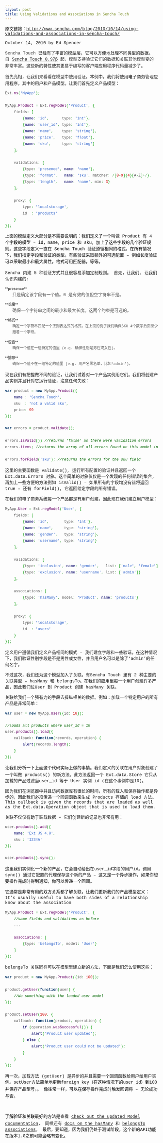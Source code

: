 ```yaml
---
layout: post
title: Using Validations and Associations in Sencha Touch
---
```

<span style="font-family: Courier;">原文链接：</span>[<span style="font-family: Courier;">http://www.sencha.com/blog/2010/10/14/using-validations-and-associations-in-sencha-touch/</span>](http://www.sencha.com/blog/2010/10/14/using-validations-and-associations-in-sencha-touch/)

<span style="font-family: Courier;">October 14, 2010 by Ed Spencer</span>

<span style="line-height: 20px; color: #333333; font-family: Courier;">Sencha Touch&nbsp;</span><span style="font-family: Courier;">已经有了丰富的模型层，它可以方便地处理不同类型的数据。</span><span style="line-height: 20px; color: #333333; font-family: Courier;">自&nbsp;[<span style="font-family: Courier;">Sencha Touch 0.97β</span>](http://www.sencha.com/products/touch/)&nbsp;</span><span style="line-height: 20px; color: #333333; font-family: Courier;">起，模型支持验证它们的数据和关联其他模型变的非常丰</span><span style="line-height: 20px; color: #333333; font-family: Courier;">富。</span><span style="font-family: Courier;">这些新的特性使其更易于编写的</span><span style="font-family: Courier;">客户端应用程序</span><span style="font-family: Courier;">代码量减少了。</span>

<div style="padding: 0px; margin: 0px;" class="entry">

<span style="color: #333333; font-family: Courier;" face="Courier" color="#333333"><span style="line-height: 20px; font-family: Courier;">首先亮相，让我们来看看在模型中</span></span><span style="line-height: 20px; color: #333333; font-family: Courier;">使用</span><span style="color: #333333; font-family: Courier;" face="Courier" color="#333333"><span style="line-height: 20px; font-family: Courier;">验证。</span></span><span>本例中，我们将使用电子商务管理应用程序，其中的用户和产品模型。让我们首先定义产品模型：</span>

<div style="color: #555555; font-family: Helvetica, Arial, Verdana, Geneva, sans-serif; font-size: 12px; line-height: 20px; padding: 0px; margin: 0px;" class="wp_syntax">
<div style="padding: 0px; margin: 0px;" class="code">
<pre class="javascript"><span style="font-family: Courier;">Ext.</span><span style="color: #660066; font-family: Courier;">ns</span><span style="color: #009900; font-family: Courier;">(</span><span style="color: #3366cc; font-family: Courier;">'MyApp'</span><span style="color: #009900; font-family: Courier;">)</span><span style="color: #339933; font-family: Courier;">;</span><span style="font-family: Courier;">
&nbsp;
MyApp.</span><span style="color: #660066; font-family: Courier;">Product</span> <span style="color: #339933; font-family: Courier;">=</span><span style="font-family: Courier;"> Ext.</span><span style="color: #660066; font-family: Courier;">regModel</span><span style="color: #009900; font-family: Courier;">(</span><span style="color: #3366cc; font-family: Courier;">'Product'</span><span style="color: #339933; font-family: Courier;">,</span> <span style="color: #009900; font-family: Courier;">{</span><span style="font-family: Courier;">
    fields</span><span style="color: #339933; font-family: Courier;">:</span> <span style="color: #009900; font-family: Courier;">[</span>
        <span style="color: #009900; font-family: Courier;">{</span><span style="color: #000066; font-family: Courier;">name</span><span style="color: #339933; font-family: Courier;">:</span> <span style="color: #3366cc; font-family: Courier;">'id'</span><span style="color: #339933; font-family: Courier;">,</span><span style="font-family: Courier;">      type</span><span style="color: #339933; font-family: Courier;">:</span> <span style="color: #3366cc; font-family: Courier;">'int'</span><span style="color: #009900; font-family: Courier;">}</span><span style="color: #339933; font-family: Courier;">,</span>
        <span style="color: #009900; font-family: Courier;">{</span><span style="color: #000066; font-family: Courier;">name</span><span style="color: #339933; font-family: Courier;">:</span> <span style="color: #3366cc; font-family: Courier;">'user_id'</span><span style="color: #339933; font-family: Courier;">,</span><span style="font-family: Courier;"> type</span><span style="color: #339933; font-family: Courier;">:</span> <span style="color: #3366cc; font-family: Courier;">'int'</span><span style="color: #009900; font-family: Courier;">}</span><span style="color: #339933; font-family: Courier;">,</span>
        <span style="color: #009900; font-family: Courier;">{</span><span style="color: #000066; font-family: Courier;">name</span><span style="color: #339933; font-family: Courier;">:</span> <span style="color: #3366cc; font-family: Courier;">'name'</span><span style="color: #339933; font-family: Courier;">,</span><span style="font-family: Courier;">    type</span><span style="color: #339933; font-family: Courier;">:</span> <span style="color: #3366cc; font-family: Courier;">'string'</span><span style="color: #009900; font-family: Courier;">}</span><span style="color: #339933; font-family: Courier;">,</span>
        <span style="color: #009900; font-family: Courier;">{</span><span style="color: #000066; font-family: Courier;">name</span><span style="color: #339933; font-family: Courier;">:</span> <span style="color: #3366cc; font-family: Courier;">'price'</span><span style="color: #339933; font-family: Courier;">,</span><span style="font-family: Courier;">   type</span><span style="color: #339933; font-family: Courier;">:</span> <span style="color: #3366cc; font-family: Courier;">'float'</span><span style="color: #009900; font-family: Courier;">}</span><span style="color: #339933; font-family: Courier;">,</span>
        <span style="color: #009900; font-family: Courier;">{</span><span style="color: #000066; font-family: Courier;">name</span><span style="color: #339933; font-family: Courier;">:</span> <span style="color: #3366cc; font-family: Courier;">'sku'</span><span style="color: #339933; font-family: Courier;">,</span><span style="font-family: Courier;">     type</span><span style="color: #339933; font-family: Courier;">:</span> <span style="color: #3366cc; font-family: Courier;">'string'</span><span style="color: #009900; font-family: Courier;">}</span>
    <span style="color: #009900; font-family: Courier;">]</span><span style="color: #339933; font-family: Courier;">,</span><span style="font-family: Courier;">
&nbsp;
    validations</span><span style="color: #339933; font-family: Courier;">:</span> <span style="color: #009900; font-family: Courier;">[</span>
        <span style="color: #009900; font-family: Courier;">{</span><span style="font-family: Courier;">type</span><span style="color: #339933; font-family: Courier;">:</span> <span style="color: #3366cc; font-family: Courier;">'presence'</span><span style="color: #339933; font-family: Courier;">,</span> <span style="color: #000066; font-family: Courier;">name</span><span style="color: #339933; font-family: Courier;">:</span> <span style="color: #3366cc; font-family: Courier;">'name'</span><span style="color: #009900; font-family: Courier;">}</span><span style="color: #339933; font-family: Courier;">,</span>
        <span style="color: #009900; font-family: Courier;">{</span><span style="font-family: Courier;">type</span><span style="color: #339933; font-family: Courier;">:</span> <span style="color: #3366cc; font-family: Courier;">'format'</span><span style="color: #339933; font-family: Courier;">,</span>   <span style="color: #000066; font-family: Courier;">name</span><span style="color: #339933; font-family: Courier;">:</span> <span style="color: #3366cc; font-family: Courier;">'sku'</span><span style="color: #339933; font-family: Courier;">,</span><span style="font-family: Courier;"> matcher</span><span style="color: #339933; font-family: Courier;">:</span> <span style="color: #339933; font-family: Courier;">/</span><span style="color: #009900; font-family: Courier;">[</span><span style="color: #cc0000; font-family: Courier;">0</span><span style="color: #339933; font-family: Courier;">-</span><span style="color: #cc0000; font-family: Courier;">9</span><span style="color: #009900; font-family: Courier;">]</span><span style="color: #009900; font-family: Courier;">{</span><span style="color: #cc0000; font-family: Courier;">4</span><span style="color: #009900; font-family: Courier;">}</span><span style="color: #009900; font-family: Courier;">[</span><span style="font-family: Courier;">A</span><span style="color: #339933; font-family: Courier;">-</span><span style="font-family: Courier;">Z</span><span style="color: #009900; font-family: Courier;">]</span><span style="color: #339933; font-family: Courier;">+/</span><span style="color: #009900; font-family: Courier;">}</span><span style="color: #339933; font-family: Courier;">,</span>
        <span style="color: #009900; font-family: Courier;">{</span><span style="font-family: Courier;">type</span><span style="color: #339933; font-family: Courier;">:</span> <span style="color: #3366cc; font-family: Courier;">'length'</span><span style="color: #339933; font-family: Courier;">,</span>   <span style="color: #000066; font-family: Courier;">name</span><span style="color: #339933; font-family: Courier;">:</span> <span style="color: #3366cc; font-family: Courier;">'name'</span><span style="color: #339933; font-family: Courier;">,</span><span style="font-family: Courier;"> min</span><span style="color: #339933; font-family: Courier;">:</span> <span style="color: #cc0000; font-family: Courier;">3</span><span style="color: #009900; font-family: Courier;">}</span>
    <span style="color: #009900; font-family: Courier;">]</span><span style="color: #339933; font-family: Courier;">,</span><span style="font-family: Courier;">
&nbsp;
    proxy</span><span style="color: #339933; font-family: Courier;">:</span> <span style="color: #009900; font-family: Courier;">{</span><span style="font-family: Courier;">
        type</span><span style="color: #339933; font-family: Courier;">:</span> <span style="color: #3366cc; font-family: Courier;">'localstorage'</span><span style="color: #339933; font-family: Courier;">,</span><span style="font-family: Courier;">
        id  </span><span style="color: #339933; font-family: Courier;">:</span> <span style="color: #3366cc; font-family: Courier;">'products'</span>
    <span style="color: #009900; font-family: Courier;">}</span>
<span style="color: #009900; font-family: Courier;">}</span><span style="color: #009900; font-family: Courier;">)</span><span style="color: #339933; font-family: Courier;">;</span></pre>
</div>
</div>

<span style="color: #000000; font-family: verdana, 'courier new'; line-height: 21px; font-size: 14px;"><span style="font-family: Courier;">上面的模型定义大部分是不需要说明的：我们定义了一个叫做 Product 有 4 个字段的模型 – id，name，price 和 sku，加上了这些字段的几个验证规则。这些字段定义一直在&nbsp;</span><span style="font-family: Courier;">Sencha Touch&nbsp;</span><span style="font-family: Courier;">验证遵循相同的格式。在所有情况下</span><span style="color: #000000; font-family: Courier; line-height: 21px;">，我们指定字段和验证的类型。有些验证采取额外的</span><span style="color: #000000; font-family: Courier; line-height: 21px;">可选配置</span><span style="color: #000000; font-family: Courier; line-height: 21px;"> – 例如长度验证可以采取最小和最大属性，格式可用匹配器，等等。</span></span>

<span style="font-family: Courier;">Sencha&nbsp;内建&nbsp;5 种验证方式并且很容易添加定制规则。 首先，让我们, 让我们认识内建的:</span>

<dl style="margin-top: 0px; margin-right: 0px; margin-bottom: 1em; margin-left: 0px; padding: 0px;"><dt style="font-weight: bold !important; color: #555555; font-family: Helvetica, Arial, Verdana, Geneva, sans-serif; font-size: 12px; line-height: 20px; padding: 0px; margin: 0px;">**presence**</dt><dd style="margin-top: 0px; margin-right: 0px; margin-bottom: 12px; margin-left: 24px; padding: 0px;"><span style="color: #555555; font-family: Courier;" face="Courier" color="#555555"><span style="line-height: 20px;">只是确定该字段有一个值。</span></span><span style="font-family: Courier; line-height: 20px; color: #555555;">0 是有效的值但空字符串不是。</span></dd><dt style="font-weight: bold !important; color: #555555; font-family: Helvetica, Arial, Verdana, Geneva, sans-serif; font-size: 12px; line-height: 20px; padding: 0px; margin: 0px;">**长度**</dt><dd style="margin-top: 0px; margin-right: 0px; margin-bottom: 12px; margin-left: 24px; padding: 0px;"><span style="color: #555555; font-family: Courier;" face="Courier" color="#555555"><span style="line-height: 20px;">确保一个字符串之间的最小和最大长度。这两个约束是可选的。</span></span></dd><dt style="font-weight: bold !important; color: #555555; font-family: Helvetica, Arial, Verdana, Geneva, sans-serif; font-size: 12px; line-height: 20px; padding: 0px; margin: 0px;">**格式**</dt><dd style="margin-top: 0px; margin-right: 0px; margin-bottom: 12px; margin-left: 24px; color: #555555; font-family: Helvetica, Arial, Verdana, Geneva, sans-serif; font-size: 12px; line-height: 20px; padding: 0px;"><span style="font-family: Courier;">确定一个字符串匹配一个正则表达式的格式。在上面的例子我们确保SKU 4个数字后面至少跟着一个字母。</span></dd><dt style="font-weight: bold !important; color: #555555; font-family: Helvetica, Arial, Verdana, Geneva, sans-serif; font-size: 12px; line-height: 20px; padding: 0px; margin: 0px;">**包含**</dt><dd style="margin-top: 0px; margin-right: 0px; margin-bottom: 12px; margin-left: 24px; color: #555555; font-family: Helvetica, Arial, Verdana, Geneva, sans-serif; font-size: 12px; line-height: 20px; padding: 0px;"><span style="font-family: Courier;">确保一个值在一组特定的值里 (e.g. 确保性别是男性或女性)。</span></dd><dt style="font-weight: bold !important; color: #555555; font-family: Helvetica, Arial, Verdana, Geneva, sans-serif; font-size: 12px; line-height: 20px; padding: 0px; margin: 0px;">**排除**</dt><dd style="margin-top: 0px; margin-right: 0px; margin-bottom: 12px; margin-left: 24px; color: #555555; font-family: Helvetica, Arial, Verdana, Geneva, sans-serif; font-size: 12px; line-height: 20px; padding: 0px;"><span style="font-family: Courier;">确保一个值不在一组特定的值里 (e.g. 用户名黑名单，比如‘admin’)。</span></dd></dl>

<span style="font-family: Courier;">现在我们有把握做不同的验证，让我们试着对一个产品实例用它们。我们将创建产品实例并且针对它运行验证，注意任何失败：</span>

<div style="color: #555555; font-family: Helvetica, Arial, Verdana, Geneva, sans-serif; font-size: 12px; line-height: 20px; padding: 0px; margin: 0px;" class="wp_syntax">
<div style="padding: 0px; margin: 0px;" class="code">
<pre class="javascript"><span style="color: #003366; font-weight: bold; font-family: Courier;">var</span><span style="font-family: Courier;"> product </span><span style="color: #339933; font-family: Courier;">=</span> <span style="color: #003366; font-weight: bold; font-family: Courier;">new</span><span style="font-family: Courier;"> MyApp.</span><span style="color: #660066; font-family: Courier;">Product</span><span style="color: #009900; font-family: Courier;">(</span><span style="color: #009900; font-family: Courier;">{</span>
    <span style="color: #000066; font-family: Courier;">name</span> <span style="color: #339933; font-family: Courier;">:</span> <span style="color: #3366cc; font-family: Courier;">'Sencha Touch'</span><span style="color: #339933; font-family: Courier;">,</span><span style="font-family: Courier;">
    sku  </span><span style="color: #339933; font-family: Courier;">:</span> <span style="color: #3366cc; font-family: Courier;">'not a valid sku'</span><span style="color: #339933; font-family: Courier;">,</span><span style="font-family: Courier;">
    price</span><span style="color: #339933; font-family: Courier;">:</span> <span style="color: #cc0000; font-family: Courier;">99</span>
<span style="color: #009900; font-family: Courier;">}</span><span style="color: #009900; font-family: Courier;">)</span><span style="color: #339933; font-family: Courier;">;</span>
&nbsp;
<span style="color: #003366; font-weight: bold; font-family: Courier;">var</span><span style="font-family: Courier;"> errors </span><span style="color: #339933; font-family: Courier;">=</span><span style="font-family: Courier;"> product.</span><span style="color: #660066; font-family: Courier;">validate</span><span style="color: #009900; font-family: Courier;">(</span><span style="color: #009900; font-family: Courier;">)</span><span style="color: #339933; font-family: Courier;">;</span><span style="font-family: Courier;">
&nbsp;
errors.</span><span style="color: #660066; font-family: Courier;">isValid</span><span style="color: #009900; font-family: Courier;">(</span><span style="color: #009900; font-family: Courier;">)</span><span style="color: #009900; font-family: Courier;">)</span> <span style="color: #006600; font-style: italic; font-family: Courier;">//returns 'false' as there were validation errors</span><span style="font-family: Courier;">
errors.</span><span style="color: #660066; font-family: Courier;">items</span><span style="color: #339933; font-family: Courier;">;</span> <span style="color: #006600; font-style: italic; font-family: Courier;">//returns the array of all errors found on this model instance</span><span style="font-family: Courier;">
&nbsp;
errors.</span><span style="color: #660066; font-family: Courier;">forField</span><span style="color: #009900; font-family: Courier;">(</span><span style="color: #3366cc; font-family: Courier;">'sku'</span><span style="color: #009900; font-family: Courier;">)</span><span style="color: #339933; font-family: Courier;">;</span> <span style="color: #006600; font-style: italic; font-family: Courier;">//returns the errors for the sku field</span></pre>
</div>
</div>

<span style="font-family: Courier;">这里的主要函数是 validate(), 运行所有配置的验证并且返回一个 Ext.data.Errors 对象。这个简单的对象仅仅是一个发现的任何错误的集合，再加上一些方便的方法例如 isValid() – 如果所有的字段均没有错将返回 true – 还有 forField(), 它返回给定字段的所有错误。</span>

<span style="font-family: Courier;">在我们的电子商务系统每一个产品都是有用户创建，因此现在我们建立用户模型：</span>

<div style="color: #555555; font-family: Helvetica, Arial, Verdana, Geneva, sans-serif; font-size: 12px; line-height: 20px; padding: 0px; margin: 0px;" class="wp_syntax">
<div style="padding: 0px; margin: 0px;" class="code">
<pre class="javascript"><span style="font-family: Courier;">MyApp.</span><span style="color: #660066; font-family: Courier;">User</span> <span style="color: #339933; font-family: Courier;">=</span><span style="font-family: Courier;"> Ext.</span><span style="color: #660066; font-family: Courier;">regModel</span><span style="color: #009900; font-family: Courier;">(</span><span style="color: #3366cc; font-family: Courier;">'User'</span><span style="color: #339933; font-family: Courier;">,</span> <span style="color: #009900; font-family: Courier;">{</span><span style="font-family: Courier;">
    fields</span><span style="color: #339933; font-family: Courier;">:</span> <span style="color: #009900; font-family: Courier;">[</span>
        <span style="color: #009900; font-family: Courier;">{</span><span style="color: #000066; font-family: Courier;">name</span><span style="color: #339933; font-family: Courier;">:</span> <span style="color: #3366cc; font-family: Courier;">'id'</span><span style="color: #339933; font-family: Courier;">,</span><span style="font-family: Courier;">       type</span><span style="color: #339933; font-family: Courier;">:</span> <span style="color: #3366cc; font-family: Courier;">'int'</span><span style="color: #009900; font-family: Courier;">}</span><span style="color: #339933; font-family: Courier;">,</span>
        <span style="color: #009900; font-family: Courier;">{</span><span style="color: #000066; font-family: Courier;">name</span><span style="color: #339933; font-family: Courier;">:</span> <span style="color: #3366cc; font-family: Courier;">'name'</span><span style="color: #339933; font-family: Courier;">,</span><span id="aeaoofnhgocdbnbeljkmbjdmhbcokfdb-mousedown" style="font-family: Courier;">     type</span><span style="color: #339933; font-family: Courier;">:</span> <span style="color: #3366cc; font-family: Courier;">'string'</span><span style="color: #009900; font-family: Courier;">}</span><span style="color: #339933; font-family: Courier;">,</span>
        <span style="color: #009900; font-family: Courier;">{</span><span style="color: #000066; font-family: Courier;">name</span><span style="color: #339933; font-family: Courier;">:</span> <span style="color: #3366cc; font-family: Courier;">'gender'</span><span style="color: #339933; font-family: Courier;">,</span><span style="font-family: Courier;">   type</span><span style="color: #339933; font-family: Courier;">:</span> <span style="color: #3366cc; font-family: Courier;">'string'</span><span style="color: #009900; font-family: Courier;">}</span><span style="color: #339933; font-family: Courier;">,</span>
        <span style="color: #009900; font-family: Courier;">{</span><span style="color: #000066; font-family: Courier;">name</span><span style="color: #339933; font-family: Courier;">:</span> <span style="color: #3366cc; font-family: Courier;">'username'</span><span style="color: #339933; font-family: Courier;">,</span><span style="font-family: Courier;"> type</span><span style="color: #339933; font-family: Courier;">:</span> <span style="color: #3366cc; font-family: Courier;">'string'</span><span style="color: #009900; font-family: Courier;">}</span>
    <span style="color: #009900; font-family: Courier;">]</span><span style="color: #339933; font-family: Courier;">,</span><span style="font-family: Courier;">
&nbsp;
    validations</span><span style="color: #339933; font-family: Courier;">:</span> <span style="color: #009900; font-family: Courier;">[</span>
        <span style="color: #009900; font-family: Courier;">{</span><span style="font-family: Courier;">type</span><span style="color: #339933; font-family: Courier;">:</span> <span style="color: #3366cc; font-family: Courier;">'inclusion'</span><span style="color: #339933; font-family: Courier;">,</span> <span style="color: #000066; font-family: Courier;">name</span><span style="color: #339933; font-family: Courier;">:</span> <span style="color: #3366cc; font-family: Courier;">'gender'</span><span style="color: #339933; font-family: Courier;">,</span><span style="font-family: Courier;">   list</span><span style="color: #339933; font-family: Courier;">:</span> <span style="color: #009900; font-family: Courier;">[</span><span style="color: #3366cc; font-family: Courier;">'male'</span><span style="color: #339933; font-family: Courier;">,</span> <span style="color: #3366cc; font-family: Courier;">'female'</span><span style="color: #009900; font-family: Courier;">]</span><span style="color: #009900; font-family: Courier;">}</span><span style="color: #339933; font-family: Courier;">,</span>
        <span style="color: #009900; font-family: Courier;">{</span><span style="font-family: Courier;">type</span><span style="color: #339933; font-family: Courier;">:</span> <span style="color: #3366cc; font-family: Courier;">'exclusion'</span><span style="color: #339933; font-family: Courier;">,</span> <span style="color: #000066; font-family: Courier;">name</span><span style="color: #339933; font-family: Courier;">:</span> <span style="color: #3366cc; font-family: Courier;">'username'</span><span style="color: #339933; font-family: Courier;">,</span><span style="font-family: Courier;"> list</span><span style="color: #339933; font-family: Courier;">:</span> <span style="color: #009900; font-family: Courier;">[</span><span style="color: #3366cc; font-family: Courier;">'admin'</span><span style="color: #009900; font-family: Courier;">]</span><span style="color: #009900; font-family: Courier;">}</span>
    <span style="color: #009900; font-family: Courier;">]</span><span style="color: #339933; font-family: Courier;">,</span><span style="font-family: Courier;">
&nbsp;
    associations</span><span style="color: #339933; font-family: Courier;">:</span> <span style="color: #009900; font-family: Courier;">[</span>
        <span style="color: #009900; font-family: Courier;">{</span><span style="font-family: Courier;">type</span><span style="color: #339933; font-family: Courier;">:</span> <span style="color: #3366cc; font-family: Courier;">'hasMany'</span><span style="color: #339933; font-family: Courier;">,</span><span style="font-family: Courier;"> model</span><span style="color: #339933; font-family: Courier;">:</span> <span style="color: #3366cc; font-family: Courier;">'Product'</span><span style="color: #339933; font-family: Courier;">,</span> <span style="color: #000066; font-family: Courier;">name</span><span style="color: #339933; font-family: Courier;">:</span> <span style="color: #3366cc; font-family: Courier;">'products'</span><span style="color: #009900; font-family: Courier;">}</span>
    <span style="color: #009900; font-family: Courier;">]</span><span style="color: #339933; font-family: Courier;">,</span><span style="font-family: Courier;">
&nbsp;
    proxy</span><span style="color: #339933; font-family: Courier;">:</span> <span style="color: #009900; font-family: Courier;">{</span><span style="font-family: Courier;">
        type</span><span style="color: #339933; font-family: Courier;">:</span> <span style="color: #3366cc; font-family: Courier;">'localstorage'</span><span style="color: #339933; font-family: Courier;">,</span><span style="font-family: Courier;">
        id  </span><span style="color: #339933; font-family: Courier;">:</span> <span style="color: #3366cc; font-family: Courier;">'users'</span>
    <span style="color: #009900; font-family: Courier;">}</span>
<span style="color: #009900; font-family: Courier;">}</span><span style="color: #009900; font-family: Courier;">)</span><span style="color: #339933; font-family: Courier;">;</span></pre>
</div>
</div>

<span style="font-family: Courier;">定义用户遵循我们定义产品相同的模式 – 我们建立字段和一些验证。在这种情况下，我们验证性别字段是不是男性或女性，并且用户名可以是除了‘admin’的任何名字。</span>

<span style="font-family: Courier;">不过这次，我们还为这个模型加入了关联。有Sencha Touch 里有 2 种主要的关联类型 – hasMany 和 belongsTo。在我们的应用里每一个用户创建许多产品，因此我们位</span><span style="font-family: Courier;">User 到 Product&nbsp;</span><span style="font-family: Courier;">创建 hasMany 关联。</span>

<span style="font-family: Courier;">关联给我们一个强有力的手段去操纵相关的数据。例如：加载一个特定用户的所有产品是非常简单：</span>

<div style="color: #555555; font-family: Helvetica, Arial, Verdana, Geneva, sans-serif; font-size: 12px; line-height: 20px; padding: 0px; margin: 0px;" class="wp_syntax">
<div style="padding: 0px; margin: 0px;" class="code">
<pre class="javascript"><span style="color: #003366; font-weight: bold; font-family: Courier;">var</span><span style="font-family: Courier;"> user </span><span style="color: #339933; font-family: Courier;">=</span> <span style="color: #003366; font-weight: bold; font-family: Courier;">new</span><span style="font-family: Courier;"> MyApp.</span><span style="color: #660066; font-family: Courier;">User</span><span style="color: #009900; font-family: Courier;">(</span><span style="color: #009900; font-family: Courier;">{</span><span style="font-family: Courier;">id</span><span style="color: #339933; font-family: Courier;">:</span> <span style="color: #cc0000; font-family: Courier;">10</span><span style="color: #009900; font-family: Courier;">}</span><span style="color: #009900; font-family: Courier;">)</span><span style="color: #339933; font-family: Courier;">;</span>
&nbsp;
<span style="color: #006600; font-style: italic; font-family: Courier;">//loads all products where user_id = 10</span><span style="font-family: Courier;">
user.</span><span style="color: #660066; font-family: Courier;">products</span><span style="color: #009900; font-family: Courier;">(</span><span style="color: #009900; font-family: Courier;">)</span><span style="font-family: Courier;">.</span><span style="color: #660066; font-family: Courier;">load</span><span style="color: #009900; font-family: Courier;">(</span><span style="color: #009900; font-family: Courier;">{</span><span style="font-family: Courier;">
    callback</span><span style="color: #339933; font-family: Courier;">:</span> <span style="color: #003366; font-weight: bold; font-family: Courier;">function</span><span style="color: #009900; font-family: Courier;">(</span><span style="font-family: Courier;">records</span><span style="color: #339933; font-family: Courier;">,</span><span style="font-family: Courier;"> operation</span><span style="color: #009900; font-family: Courier;">)</span> <span style="color: #009900; font-family: Courier;">{</span>
        <span style="color: #000066; font-family: Courier;">alert</span><span style="color: #009900; font-family: Courier;">(</span><span style="font-family: Courier;">records.</span><span style="color: #660066; font-family: Courier;">length</span><span style="color: #009900; font-family: Courier;">)</span><span style="color: #339933; font-family: Courier;">;</span>
    <span style="color: #009900; font-family: Courier;">}</span>
<span style="color: #009900; font-family: Courier;">}</span><span style="color: #009900; font-family: Courier;">)</span><span style="color: #339933; font-family: Courier;">;</span></pre>
</div>
</div>

<span style="font-family: Courier;"><span style="color: #000000; font-family: verdana, 'courier new'; line-height: 21px;">让我们分析一下上面这个代码实际上做的事情。</span></span><span style="font-family: Courier;">我们定义的关联在用户对象创建了一个叫做 products() 的新方法。此方法返回一个 Ext.data.Store 它只从加载的产品过滤当user_id 等于 User 实例 id (在这个事例中是10)。</span>

<span style="font-family: Courier;">因为我们在浏览器中并且访问数据库有很长的时间，所有的载入和保存操作都是异步的，因此我们必须传递一个回调函数来生成 Products 存储的 load 方法。This callback is given the records that are loaded as well as the Ext.data.Operation object that is used to load them.</span>

<span style="font-family: Courier;">关联不仅仅有助于装载数据 – 它们创建新的记录也非常有用：</span>

<div style="color: #555555; font-family: Helvetica, Arial, Verdana, Geneva, sans-serif; font-size: 12px; line-height: 20px; padding: 0px; margin: 0px;" class="wp_syntax">
<div style="padding: 0px; margin: 0px;" class="code">
<pre class="javascript"><span style="font-family: Courier;">user.</span><span style="color: #660066; font-family: Courier;">products</span><span style="color: #009900; font-family: Courier;">(</span><span style="color: #009900; font-family: Courier;">)</span><span style="font-family: Courier;">.</span><span style="color: #660066; font-family: Courier;">add</span><span style="color: #009900; font-family: Courier;">(</span><span style="color: #009900; font-family: Courier;">{</span>
    <span style="color: #000066; font-family: Courier;">name</span><span style="color: #339933; font-family: Courier;">:</span> <span style="color: #3366cc; font-family: Courier;">'Ext JS 4.0'</span><span style="color: #339933; font-family: Courier;">,</span><span style="font-family: Courier;">
    sku </span><span style="color: #339933; font-family: Courier;">:</span> <span style="color: #3366cc; font-family: Courier;">'1234A'</span>
<span style="color: #009900; font-family: Courier;">}</span><span style="color: #009900; font-family: Courier;">)</span><span style="color: #339933; font-family: Courier;">;</span><span style="font-family: Courier;">
&nbsp;
user.</span><span style="color: #660066; font-family: Courier;">products</span><span style="color: #009900; font-family: Courier;">(</span><span style="color: #009900; font-family: Courier;">)</span><span style="font-family: Courier;">.</span><span style="color: #660066; font-family: Courier;">sync</span><span style="color: #009900; font-family: Courier;">(</span><span style="color: #009900; font-family: Courier;">)</span><span style="color: #339933; font-family: Courier;">;</span></pre>
</div>
</div>

<span style="font-family: Courier;">这里我们实例化一个新的产品，它会自动给出在user_id字段的用户id。调用 sync() 通过它配置的代理保存这个新的产品 –&nbsp;</span><span style="color: #000000; font-family: verdana, 'courier new'; line-height: 21px;">这又是一个异步操作，</span><span style="color: #000000; font-family: verdana, 'courier new'; line-height: 21px;">如果你想要操作完成时</span><span style="color: #000000; font-family: verdana, 'courier new'; line-height: 21px;">得到通知</span><span style="color: #000000; font-family: verdana, 'courier new'; line-height: 21px;">，</span><span style="color: #000000; font-family: verdana, 'courier new'; line-height: 21px;">你可以传递一个回调。</span>

<span style="font-family: Courier;"><span style="color: #000000; font-family: verdana, 'courier new'; line-height: 21px;">它通常是非常有用的</span><span style="color: #000000; font-family: verdana, 'courier new'; line-height: 21px;">双方</span><span style="color: #000000; font-family: verdana, 'courier new'; line-height: 21px;">关系都了解关联，让我们更新我们的产品模型定义：</span></span><span style="font-family: Courier;">It’s usually useful to have both sides of a relationship know about the association</span>

<div style="color: #555555; font-family: Helvetica, Arial, Verdana, Geneva, sans-serif; font-size: 12px; line-height: 20px; padding: 0px; margin: 0px;" class="wp_syntax">
<div style="padding: 0px; margin: 0px;" class="code">
<pre class="javascript"><span style="font-family: Courier;">MyApp.</span><span style="color: #660066; font-family: Courier;">Product</span> <span style="color: #339933; font-family: Courier;">=</span><span style="font-family: Courier;"> Ext.</span><span style="color: #660066; font-family: Courier;">regModel</span><span style="color: #009900; font-family: Courier;">(</span><span style="color: #3366cc; font-family: Courier;">'Product'</span><span style="color: #339933; font-family: Courier;">,</span> <span style="color: #009900; font-family: Courier;">{</span>
    <span style="color: #006600; font-style: italic; font-family: Courier;">//same fields and validations as before</span><span style="font-family: Courier;">
    ...
&nbsp;
    </span><span style="color: #660066; font-family: Courier;">associations</span><span style="color: #339933; font-family: Courier;">:</span> <span style="color: #009900; font-family: Courier;">[</span>
        <span style="color: #009900; font-family: Courier;">{</span><span style="font-family: Courier;">type</span><span style="color: #339933; font-family: Courier;">:</span> <span style="color: #3366cc; font-family: Courier;">'belongsTo'</span><span style="color: #339933; font-family: Courier;">,</span><span style="font-family: Courier;"> model</span><span style="color: #339933; font-family: Courier;">:</span> <span style="color: #3366cc; font-family: Courier;">'User'</span><span style="color: #009900; font-family: Courier;">}</span>
    <span style="color: #009900; font-family: Courier;">]</span>
<span style="color: #009900; font-family: Courier;">}</span><span style="color: #009900; font-family: Courier;">)</span><span style="color: #339933; font-family: Courier;">;</span></pre>
</div>
</div>

<span style="font-family: Courier;">belongsTo 关联同样可以在模型里建立新的方法，下面是我们怎么使用这些：</span>

<div style="color: #555555; font-family: Helvetica, Arial, Verdana, Geneva, sans-serif; font-size: 12px; line-height: 20px; padding: 0px; margin: 0px;" class="wp_syntax">
<div style="padding: 0px; margin: 0px;" class="code">
<pre class="javascript"><span style="color: #003366; font-weight: bold; font-family: Courier;">var</span><span style="font-family: Courier;"> product </span><span style="color: #339933; font-family: Courier;">=</span> <span style="color: #003366; font-weight: bold; font-family: Courier;">new</span><span style="font-family: Courier;"> MyApp.</span><span style="color: #660066; font-family: Courier;">Product</span><span style="color: #009900; font-family: Courier;">(</span><span style="color: #009900; font-family: Courier;">{</span><span style="font-family: Courier;">id</span><span style="color: #339933; font-family: Courier;">:</span> <span style="color: #cc0000; font-family: Courier;">100</span><span style="color: #009900; font-family: Courier;">}</span><span style="color: #009900; font-family: Courier;">)</span><span style="color: #339933; font-family: Courier;">;</span><span style="font-family: Courier;">
&nbsp;
product.</span><span style="color: #660066; font-family: Courier;">getUser</span><span style="color: #009900; font-family: Courier;">(</span><span style="color: #003366; font-weight: bold; font-family: Courier;">function</span><span style="color: #009900; font-family: Courier;">(</span><span style="font-family: Courier;">user</span><span style="color: #009900; font-family: Courier;">)</span> <span style="color: #009900; font-family: Courier;">{</span>
    <span style="color: #006600; font-style: italic; font-family: Courier;">//do something with the loaded user model</span>
<span style="color: #009900; font-family: Courier;">}</span><span style="color: #009900; font-family: Courier;">)</span><span style="color: #339933; font-family: Courier;">;</span><span style="font-family: Courier;">
&nbsp;
product.</span><span style="color: #660066; font-family: Courier;">setUser</span><span style="color: #009900; font-family: Courier;">(</span><span style="color: #cc0000; font-family: Courier;">100</span><span style="color: #339933; font-family: Courier;">,</span> <span style="color: #009900; font-family: Courier;">{</span><span style="font-family: Courier;">
    callback</span><span style="color: #339933; font-family: Courier;">:</span> <span style="color: #003366; font-weight: bold; font-family: Courier;">function</span><span style="color: #009900; font-family: Courier;">(</span><span style="font-family: Courier;">product</span><span style="color: #339933; font-family: Courier;">,</span><span style="font-family: Courier;"> operation</span><span style="color: #009900; font-family: Courier;">)</span> <span style="color: #009900; font-family: Courier;">{</span>
        <span style="color: #000066; font-weight: bold; font-family: Courier;">if</span> <span style="color: #009900; font-family: Courier;">(</span><span style="font-family: Courier;">operation.</span><span style="color: #660066; font-family: Courier;">wasSuccessful</span><span style="color: #009900; font-family: Courier;">(</span><span style="color: #009900; font-family: Courier;">)</span><span style="color: #009900; font-family: Courier;">)</span> <span style="color: #009900; font-family: Courier;">{</span>
            <span style="color: #000066; font-family: Courier;">alert</span><span style="color: #009900; font-family: Courier;">(</span><span style="color: #3366cc; font-family: Courier;">'Product user updated'</span><span style="color: #009900; font-family: Courier;">)</span><span style="color: #339933; font-family: Courier;">;</span>
        <span style="color: #009900; font-family: Courier;">}</span> <span style="color: #000066; font-weight: bold; font-family: Courier;">else</span> <span style="color: #009900; font-family: Courier;">{</span>
            <span style="color: #000066; font-family: Courier;">alert</span><span style="color: #009900; font-family: Courier;">(</span><span style="color: #3366cc; font-family: Courier;">'Product user could not be updated'</span><span style="color: #009900; font-family: Courier;">)</span><span style="color: #339933; font-family: Courier;">;</span>
        <span style="color: #009900; font-family: Courier;">}</span>
    <span style="color: #009900; font-family: Courier;">}</span>
<span style="color: #009900; font-family: Courier;">}</span><span style="color: #009900; font-family: Courier;">)</span><span style="color: #339933; font-family: Courier;">;</span></pre>
</div>
</div>

<span style="font-family: Courier;">再一次，加载方法 (getUser) 是异步的并且需要一个回调函数给用户给用户实例。</span><span style="color: #000000; font-family: verdana, 'courier new'; line-height: 21px;">setUser方法简单地更新foreign_key（在这种情况下的user_id）到100并保存产品型号。。</span><span style="font-family: Courier;">&nbsp;</span><span style="color: #000000; font-family: verdana, 'courier new'; line-height: 21px;">像往常一样，可以在保存操作</span><span style="color: #000000; font-family: verdana, 'courier new'; line-height: 21px;">完成</span><span style="color: #000000; font-family: verdana, 'courier new'; line-height: 21px;">时触发</span><span style="color: #000000; font-family: verdana, 'courier new'; line-height: 21px;">回调将&nbsp;</span><span style="font-family: Courier;">– 无论成功与否。</span>

<span style="font-family: Courier;" face="Courier"><span style="color: #000000; line-height: 21px; font-size: 14px;">&nbsp;</span></span>

<span style="font-family: Courier;"><span style="color: #000000; font-family: verdana, 'courier new'; line-height: 21px;">了解验证和关联</span><span style="color: #000000; font-family: verdana, 'courier new'; line-height: 21px;">最好的方法是查看</span>&nbsp;</span>[<span style="font-family: Courier;">check out the updated Model documentation</span>](http://dev.sencha.com/deploy/touch/docs/?class=Ext.data.Model)<span style="font-family: Courier;">， 同样还有&nbsp;</span>[<span style="font-family: Courier;">docs on the hasMany</span>](http://dev.sencha.com/deploy/touch/docs/?class=Ext.data.HasManyAssociation)<span style="font-family: Courier;">&nbsp;和&nbsp;</span>[<span style="font-family: Courier;">belongsTo associations</span>](http://dev.sencha.com/deploy/touch/docs/?class=Ext.data.BelongsToAssociation)<span style="font-family: Courier;">。&nbsp;</span><span style="color: #000000; font-family: verdana, 'courier new'; line-height: 21px;">最后，要知道，因为我们仍处于测试阶段，这个新的API功能在版本1.0之前</span><span style="color: #000000; font-family: verdana, 'courier new'; line-height: 21px;">可能会略有变化</span><span style="color: #000000; font-family: verdana, 'courier new'; line-height: 21px;">。</span>

</div>

<span style="font-family: Courier;" face="Courier"><span style="line-height: 18px;">
</span></span>